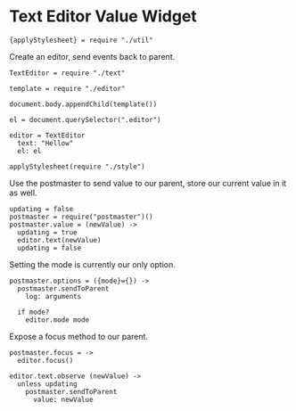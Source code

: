 Text Editor Value Widget
========================

    {applyStylesheet} = require "./util"

Create an editor, send events back to parent.

    TextEditor = require "./text"

    template = require "./editor"

    document.body.appendChild(template())

    el = document.querySelector(".editor")

    editor = TextEditor
      text: "Hellow"
      el: el

    applyStylesheet(require "./style")

Use the postmaster to send value to our parent, store our current value in it as well.

    updating = false
    postmaster = require("postmaster")()
    postmaster.value = (newValue) ->
      updating = true
      editor.text(newValue)
      updating = false

Setting the mode is currently our only option.

    postmaster.options = ({mode}={}) ->
      postmaster.sendToParent
        log: arguments

      if mode?
        editor.mode mode

Expose a focus method to our parent.

    postmaster.focus = ->
      editor.focus()

    editor.text.observe (newValue) ->
      unless updating
        postmaster.sendToParent
          value: newValue
